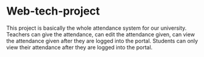 # Web-tech-project
This project is basically the whole attendance system for our university.
Teachers can give the attendance, can edit the attendance given, can view the attendance given after they are logged into the portal.
Students can only view their attendance after they are logged into the portal.
